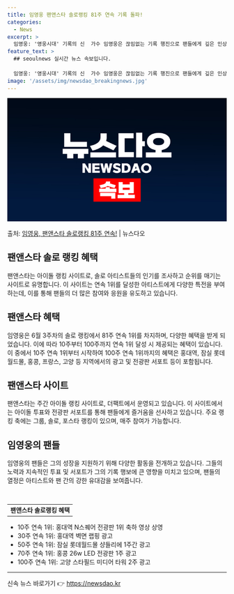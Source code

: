 ```yaml
---
title: 임영웅 팬앤스타 솔로랭킹 81주 연속 기록 돌파!
categories:
  - News
excerpt: >
  임영웅: '영웅시대' 기록의 신  가수 임영웅은 끊임없는 기록 행진으로 팬들에게 깊은 인상을 주고 있습니다.…
feature_text: >
  ## seoulnews 실시간 뉴스 속보입니다.

  임영웅: '영웅시대' 기록의 신  가수 임영웅은 끊임없는 기록 행진으로 팬들에게 깊은 인상을 주고 있습니다.…
image: '/assets/img/newsdao_breakingnews.jpg'
---
```


![뉴스다오 속보](/assets/img/newsdao_breakingnews.jpg)

<p>출처: <a href="https://newsdao.kr/4393" rel="dofollow">임영웅, 팬앤스타 솔로랭킹 81주 연속!</a> | 뉴스다오</p>

<h2 data-ke-size="size26">팬앤스타 솔로 랭킹 혜택</h2>
<p data-ke-size="size16">팬앤스타는 아이돌 랭킹 사이트로, 솔로 아티스트들의 인기를 조사하고 순위를 매기는 사이트로 유명합니다. 이 사이트는 연속 1위를 달성한 아티스트에게 다양한 특전을 부여하는데, 이를 통해 팬들의 더 많은 참여와 응원을 유도하고 있습니다.</p>

<h2 data-ke-size="size26">팬앤스타 혜택</h2>
<p data-ke-size="size16">임영웅은 6월 3주차의 솔로 랭킹에서 81주 연속 1위를 차지하며, 다양한 혜택을 받게 되었습니다. 이에 따라 10주부터 100주까지 연속 1위 달성 시 제공되는 혜택이 있습니다. 이 중에서 10주 연속 1위부터 시작하여 100주 연속 1위까지의 혜택은 홍대역, 잠실 롯데월드몰, 홍콩, 프랑스, 고양 등 지역에서의 광고 및 전광판 서포트 등이 포함됩니다.</p>

<h2 data-ke-size="size26">팬앤스타 사이트</h2>
<p data-ke-size="size16">팬앤스타는 주간 아이돌 랭킹 사이트로, 더팩트에서 운영되고 있습니다. 이 사이트에서는 아이돌 투표와 전광판 서포트를 통해 팬들에게 즐거움을 선사하고 있습니다. 주요 랭킹 축에는 그룹, 솔로, 포스타 랭킹이 있으며, 매주 참여가 가능합니다.</p>

<h2 data-ke-size="size26">임영웅의 팬들</h2>
<p data-ke-size="size16">임영웅의 팬들은 그의 성장을 지원하기 위해 다양한 활동을 전개하고 있습니다. 그들의 노력과 지속적인 투표 및 서포트가 그의 기록 행보에 큰 영향을 미치고 있으며, 팬들의 열정은 아티스트와 팬 간의 강한 유대감을 보여줍니다.</p>

<p data-ke-size="size16">&nbsp;</p>

<table>
	<tbody>
		<tr>
			<td style="text-align: center; height: 17px;"><b>팬앤스타 솔로랭킹 혜택</b></td>
		</tr>
	</tbody>
</table>
<ul>
	<li>10주 연속 1위: 홍대역 N스퀘어 전광판 1위 축하 영상 상영</li>
	<li>30주 연속 1위: 홍대역 벽면 랩핑 광고</li>
	<li>50주 연속 1위: 잠실 롯데월드몰 샹들리에 1주간 광고</li>
	<li>70주 연속 1위: 홍콩 26w LED 전광판 1주 광고</li>
	<li>100주 연속 1위: 고양 스타필드 미디어 타워 2주 광고</li>
</ul>

<hr> 

신속 뉴스 바로가기 👉 <a href="https://newsdao.kr" rel="dofollow">https://newsdao.kr</a>


